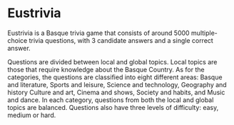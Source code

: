 # Eustrivia

Eustrivia is a Basque trivia game that consists of around 5000 multiple-choice trivia questions, with 3 candidate answers and a single correct answer. 

Questions are divided between local and global topics. Local topics are those that require knowledge about the Basque Country. As for the categories, the questions are classified into eight different areas: Basque and literature, Sports and leisure, Science and technology, Geography and history Culture and art, Cinema and shows, Society and habits, and Music and dance. In each category, questions from both the local and global topics are balanced. Questions also have three levels of difficulty: easy, medium or hard. 